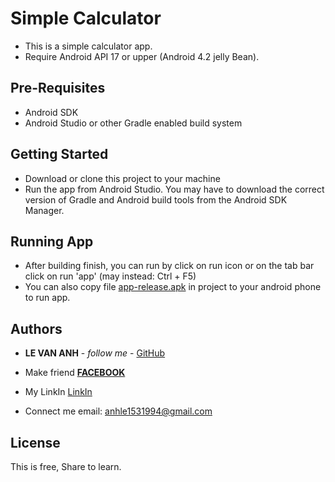 # Simple Calculator * This is a simple calculator app. * Require Android API 17 or upper (Android 4.2 jelly Bean).## Pre-Requisites- Android SDK- Android Studio or other Gradle enabled build system## Getting Started- Download or clone this project to your machine- Run the app from Android Studio. You may have to download the correct version of Gradle and Android build tools from the Android SDK Manager.## Running App* After building finish, you can run by click on run icon or on the tab bar click on run 'app' (may instead: Ctrl + F5)* You can also copy file [app-release.apk](https://github.com/leanh153/Calculator/raw/master/app-release.apk) in project to your android phone to run app.           ## Authors* **LE VAN ANH** - *follow me* - [GitHub](https://github.com/leanh153)* Make friend [**FACEBOOK**](https://WWW.facebook.com/leanh153)* My LinkIn [LinkIn](https://www.linkedin.com/in/lênanh)* Connect me email: anhle1531994@gmail.com## LicenseThis is free, Share to learn.